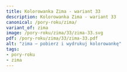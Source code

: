 ```yaml
---
title: Kolorowanka Zima - wariant 33
description: Kolorowanka Zima - wariant 33
canonical: /pory-roku/zima/
variant_of: zima
image: /pory-roku/zima/33/zima-33.svg
pdf: /pory-roku/zima/33/zima-33.pdf
alt: "zima – pobierz i wydrukuj kolorowankę"
tags:
- pory-roku
- zima
---
```

